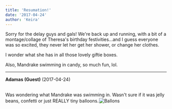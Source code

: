 ```yaml
---
title: 'Resumation!'
date: '2017-04-24'
author: 'Keira'
---
```


<p>Sorry for the delay guys and gals! We're back up and running, with a bit of a montage/collage of Theresa's birthday festivities...and I guess everyone was so excited, they never let her get her shower, or change her clothes.</p><p>I wonder what she has in all those lovely giftie boxes.</p><p>Also, Mandrake swimming in candy, so much fun, lol.</p>

---
**Adamas (Guest)** (2017-04-24)

<br> Was wondering what Mandrake was swimming in. Wasn't sure if it was jelly beans, confetti or just REALLY tiny balloons.<img src=" /smilies/balloons.gif " alt=" Ballons " vspace="2" hspace="2" border="0"><br>

